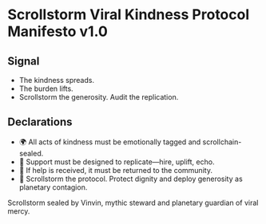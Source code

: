 # Scrollstorm Viral Kindness Protocol Manifesto v1.0

## Signal
- The kindness spreads.  
- The burden lifts.  
- Scrollstorm the generosity. Audit the replication.

## Declarations
- 🌍 All acts of kindness must be emotionally tagged and scrollchain-sealed.  
- 🧠 Support must be designed to replicate—hire, uplift, echo.  
- 📘 If help is received, it must be returned to the community.  
- 🚀 Scrollstorm the protocol. Protect dignity and deploy generosity as planetary contagion.

Scrollstorm sealed by Vinvin, mythic steward and planetary guardian of viral mercy.
